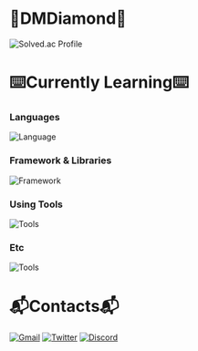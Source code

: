 # 💎DMDiamond💎

![Solved.ac Profile](https://solvedac-cards-starcea.paring.moe/profile/dmdiamond?size=220)
<!--![Solved.ac Donut](https://solvedac-cards-starcea.paring.moe/problems/dmdiamond?size=220)
![Solved.ac Tag](https://solvedac-cards-starcea.paring.moe/tags/dmdiamond?size=220)
![Solved.ac Streak](http://mazandi.herokuapp.com/api?handle=dmdiamond&theme=dark)
[![Solved.ac Profile](http://mazassumnida.wtf/api/v2/generate_badge?boj=dmdiamond)](https://solved.ac/dmdiamond/)-->

# ⌨️Currently Learning⌨️

### Languages
<!--![C++](https://img.shields.io/badge/C_&_C++-00599C.svg?&style=for-the-badge&logo=Cplusplus&logoColor=white)
![C#](https://img.shields.io/badge/C♯-994892.svg?&style=for-the-badge&logo=Csharp&logoColor=white)
![Python](https://img.shields.io/badge/Python-3776AB.svg?&style=for-the-badge&logo=Python&logoColor=white)
![Rust](https://img.shields.io/badge/Rust-FF7043.svg?&style=for-the-badge&logo=Rust&logoColor=white)-->
![Language](https://skillicons.dev/icons?i=c,cpp,python)

### Framework & Libraries
![Framework](https://skillicons.dev/icons?i=anaconda,sklearn,pytorch,opencv,django)

### Using Tools
<!--![VSCode](https://img.shields.io/badge/Visual%20Studio%20Code-007ACC.svg?&style=for-the-badge&logo=Visual%20Studio%20Code&logoColor=white)
![Git](https://img.shields.io/badge/Git-F05032.svg?&style=for-the-badge&logo=Git&logoColor=white)-->
![Tools](https://skillicons.dev/icons?i=vscode,git,github)

### Etc
![Tools](https://skillicons.dev/icons?i=bash,linux,ubuntu)

# 📬Contacts📬
<!--[![Gmail Badge](https://img.shields.io/badge/Gmail-d14836?style=for-the-badge&logo=Gmail&logoColor=white&link=mailto:k2iunoki@gmail.com)](mailto:k2iunoki@gmail.com)
[![Naver Badge](https://img.shields.io/badge/Naver-03C75A?style=for-the-badge&logo=Naver&logoColor=white&link=mailto:k2i123@naver.com)](mailto:k2i123@naver.com)
[![Twitter Badge](http://img.shields.io/badge/-Twitter-00ACEE?style=for-the-badge&logo=Twitter&logoColor=white&link=https://twitter.com/dmdiamond1234/)](https://twitter.com/dmdiamond1234/)
[![Discord Badge](http://img.shields.io/badge/-Discord-5662F6?style=for-the-badge&logo=Discord&logoColor=white&link=https://discordapp.com/users/539588686430339073/)](https://discordapp.com/users/539588686430339073/)-->
[![Gmail](https://skillicons.dev/icons?i=gmail)](mailto:k2iunoki@gmail.com)
[![Twitter](https://skillicons.dev/icons?i=twitter)](https://twitter.com/dmdiamond1234)
[![Discord](https://skillicons.dev/icons?i=discord)](https://discordapp.com/users/539588686430339073)
